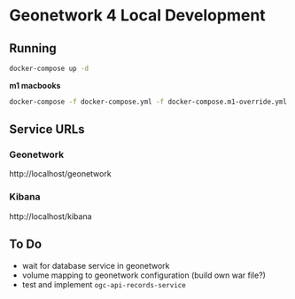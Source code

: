 # Geonetwork 4 Local Development

## Running

```sh
docker-compose up -d
```

**m1 macbooks**

```sh
docker-compose -f docker-compose.yml -f docker-compose.m1-override.yml up -d
```

## Service URLs

### Geonetwork
http://localhost/geonetwork

### Kibana
http://localhost/kibana


## To Do
- wait for database service in geonetwork
- volume mapping to geonetwork configuration (build own war file?)
- test and implement `ogc-api-records-service`